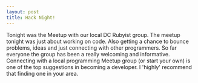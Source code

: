 ```yaml
---
layout: post
title: Hack Night!
---
```


Tonight was the Meetup with our local DC Rubyist group.  The meetup tonight was just about working on code.  Also getting a chance to bounce problems, ideas and just connecting with other programmers.  So far everyone the group has been a really welcoming and informative.  Connecting with a local programming Meetup group (or start your own) is one of the top suggestions in becoming a developer.  I 'highly' recommend that finding one in your area.
